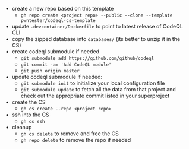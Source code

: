 - create a new repo based on this template
  - `gh repo create <project repo> --public --clone --template pwntester/codeql-cs-template`
- update `.devcontainer/Dockerfile` to point to latest release of CodeQL CLI
- copy the zipped database into `databases/` (its better to unzip it in the CS)
- create codeql submodule if needed
  - `git submodule add https://github.com/github/codeql`
  - `git commit -am 'Add CodeQL module'`
  - `git push origin master`
- update codeql submodule if needed:
  - `git submodule init` to initialize your local configuration file 
  - `git submodule update` to fetch all the data from that project and check out the appropriate commit listed in your superproject
- create the CS
  - `gh cs create --repo <project repo>`
- ssh into the CS
  - `gh cs ssh`
- cleanup
  - `gh cs delete` to remove and free the CS
  - `gh repo delete` to remove the repo if needed
